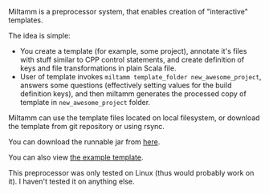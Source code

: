 Miltamm is a preprocessor system, that enables creation of "interactive" templates.

The idea is simple:
* You create a template (for example, some project), annotate it's files 
  with stuff similar to CPP control statements, and create definition
  of keys and file transformations in plain Scala file.
* User of template invokes `miltamm template_folder new_awesome_project`, answers
  some questions (effectively setting values for the build definition keys),
  and then miltamm generates the processed copy of template in `new_awesome_project` folder.

Miltamm can use the template files located on local filesystem, or download the template from git repository or using rsync.

You can download the runnable jar from [here](https://s3.amazonaws.com/miltamm/miltamm-0.0.3.jar).

You can also view [the example template](https://github.com/Rogach/template/tree/master/lift-template).

This preprocessor was only tested on Linux (thus would probably work on it). I haven't tested it on anything else.
